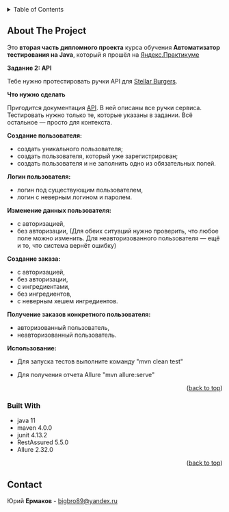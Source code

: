 <!-- TABLE OF CONTENTS -->
<details>
  <summary>Table of Contents</summary>
  <ol>
    <li>
      <a href="#about-the-project">About The Project</a>
      <ul>
        <li><a href="#built-with">Built With</a></li>
      </ul>
    </li>
    <li><a href="#contact">Contact</a></li>
  </ol>
</details>

<!-- ABOUT THE PROJECT -->
## About The Project
Это **вторая часть дипломного проекта** курса обучения **Автоматизатор тестирования на Java**, который я прошёл на [Яндекс.Практикуме](https://practicum.yandex.ru/)

**Задание 2: API**

Тебе нужно протестировать ручки API для [Stellar Burgers](https://stellarburgers.nomoreparties.site/).

**Что нужно сделать**

Пригодится документация [API](https://code.s3.yandex.net/qa-automation-engineer/java/cheatsheets/paid-track/diplom/api-documentation.pdf). 
В ней описаны все ручки сервиса. Тестировать нужно только те, которые указаны в задании. Всё остальное — просто для контекста.

**Создание пользователя:**
- создать уникального пользователя;
- создать пользователя, который уже зарегистрирован;
- создать пользователя и не заполнить одно из обязательных полей.

**Логин пользователя:**
- логин под существующим пользователем,
- логин с неверным логином и паролем.

**Изменение данных пользователя:**
- с авторизацией,
- без авторизации,
(Для обеих ситуаций нужно проверить, что любое поле можно изменить. Для неавторизованного пользователя — ещё и то, что система вернёт ошибку)

**Создание заказа:**
- с авторизацией,
- без авторизации,
- с ингредиентами,
- без ингредиентов,
- с неверным хешем ингредиентов.

**Получение заказов конкретного пользователя:**
- авторизованный пользователь,
- неавторизованный пользователь.

**Использование:**
 - Для запуска тестов выполните команду "mvn clean test"
   
 - Для получения отчета Allure "mvn allure:serve"

<p align="right">(<a href="#readme-top">back to top</a>)</p>

### Built With

* java 11
* maven 4.0.0
* junit 4.13.2
* RestAssured 5.5.0
* Allure 2.32.0

<p align="right">(<a href="#readme-top">back to top</a>)</p>

<!-- CONTACT -->
## Contact

Юрий **Ермаков** - bigbro89@yandex.ru
